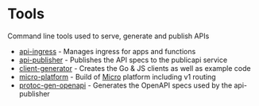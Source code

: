 # Tools

Command line tools used to serve, generate and publish APIs

- [api-ingress](api-ingress) - Manages ingress for apps and functions
- [api-publisher](api-publisher) - Publishes the API specs to the publicapi service
- [client-generator](client-generator) - Creates the Go & JS clients as well as example code
- [micro-platform](micro-platform) - Build of [Micro](https://github.com/micro/micro) platform including v1 routing
- [protoc-gen-openapi](protoc-gen-openapi) - Generates the OpenAPI specs used by the api-publisher
